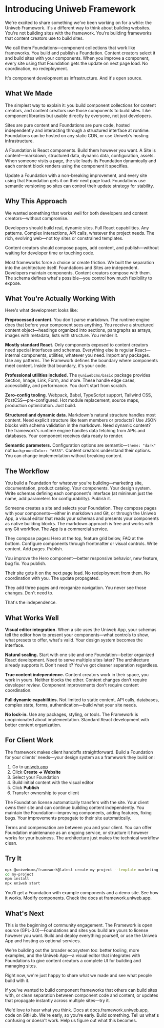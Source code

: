 # Introducing Uniweb Framework

We're excited to share something we've been working on for a while: the Uniweb Framework. It's a different way to think about building websites. You're not building sites with the framework. You're building frameworks that content creators use to build sites.

We call them Foundations—component collections that work like frameworks. You build and publish a Foundation. Content creators select it and build sites with your components. When you improve a component, every site using that Foundation gets the update on next page load. No coordination, no redeployment.

It's component development as infrastructure. And it's open source.

## What We Made

The simplest way to explain it: you build component collections for content creators, and content creators use those components to build sites. Like component libraries but usable directly by everyone, not just developers.

Sites are pure content and Foundations are pure code, hosted independently and interacting through a structured interface at runtime. Foundations can be hosted on any static CDN, or use Uniweb's hosting infrastructure.

A Foundation is React components. Build them however you want. A Site is content—markdown, structured data, dynamic data, configuration, assets. When someone visits a page, the site loads its Foundation dynamically and each content block renders using the component it specifies.

Update a Foundation with a non-breaking improvement, and every site using that Foundation gets it on their next page load. Foundations use semantic versioning so sites can control their update strategy for stability.

## Why This Approach

We wanted something that works well for both developers and content creators—without compromise.

Developers should build real, dynamic sites. Full React capabilities. Any patterns. Complex interactions, API calls, whatever the project needs. The rich, evolving web—not toy sites or constrained templates.

Content creators should compose pages, add content, and publish—without waiting for developer time or touching code.

Most frameworks force a choice or create friction. We built the separation into the architecture itself. Foundations and Sites are independent. Developers maintain components. Content creators compose with them. The schema defines what's possible—you control how much flexibility to expose.

## What You're Actually Working With

Here's what development looks like:

**Preprocessed content.** You don't parse markdown. The runtime engine does that before your component sees anything. You receive a structured content object—headings organized into sections, paragraphs as arrays, images with metadata, lists with structure. You render it.

**Mostly standard React.** Only components exposed to content creators need special interfaces and schemas. Everything else is regular React—internal components, utilities, whatever you need. Import any packages. Use any patterns. The Framework defines the boundary where components meet content. Inside that boundary, it's your code.

**Professional utilities included.** The `@uniwebcms/basic` package provides Section, Image, Link, Form, and more. These handle edge cases, accessibility, and performance. You don't start from scratch.

**Zero-config tooling.** Webpack, Babel, TypeScript support, Tailwind CSS, PostCSS—pre-configured. Hot module replacement, source maps, production optimization. Just build.

**Structured and dynamic data.** Markdown's natural structure handles most content. Need explicit structure like team members or products? Use JSON blocks with schema validation in the markdown. Need dynamic content? The framework's runtime engine handles data fetching from APIs and databases. Your component receives data ready to render.

**Semantic parameters.** Configuration options are semantic—`theme: "dark"` not `backgroundColor: "#333"`. Content creators understand their options. You can change implementation without breaking content.

## The Workflow

You build a Foundation for whatever you're building—marketing site, documentation, product catalog. Your components. Your design system. Write schemas defining each component's interface (at minimum just the name, add parameters for configurability). Publish it.

Someone creates a site and selects your Foundation. They compose pages with your components—either in markdown and Git, or through the Uniweb App, a visual editor that reads your schemas and presents your components as native building blocks. The markdown approach is free and works with any Git workflow. The App is a commercial service.

They compose pages: Hero at the top, feature grid below, FAQ at the bottom. Configure components through frontmatter or visual controls. Write content. Add pages. Publish.

You improve the Hero component—better responsive behavior, new feature, bug fix. You publish.

Their site gets it on the next page load. No redeployment from them. No coordination with you. The update propagated.

They add three pages and reorganize navigation. You never see those changes. Don't need to.

That's the independence.

## What Works Well

**Visual editor integration.** When a site uses the Uniweb App, your schemas tell the editor how to present your components—what controls to show, what presets to offer, what's valid. Your design system becomes the interface.

**Natural scaling.** Start with one site and one Foundation—better organized React development. Need to serve multiple sites later? The architecture already supports it. Don't need it? You've got cleaner separation regardless.

**True content independence.** Content creators work in their space, you work in yours. Neither blocks the other. Content changes don't require developer review. Component improvements don't require content coordination.

**Full dynamic capabilities.** Not limited to static content. API calls, databases, complex state, forms, authentication—build what your site needs.

**No lock-in.** Use any packages, styling, or tools. The Framework is unopinionated about implementation. Standard React development with better content organization.

## For Client Work

The framework makes client handoffs straightforward. Build a Foundation for your clients' needs—your design system as a framework they build on:

1. Go to [uniweb.app](https://uniweb.app)
2. Click **Create → Website**
3. Select your Foundation
4. Build initial content with the visual editor
5. Click **Publish**
6. Transfer ownership to your client

The Foundation license automatically transfers with the site. Your client owns their site and can continue building content independently. You maintain the Foundation—improving components, adding features, fixing bugs. Your improvements propagate to their site automatically.

Terms and compensation are between you and your client. You can offer Foundation maintenance as an ongoing service, or structure it however works for your business. The architecture just makes the technical workflow clean.

## Try It

```bash
npx @uniwebcms/framework@latest create my-project --template marketing
cd my-project
npm install
npx uniweb start
```

You'll get a Foundation with example components and a demo site. See how it works. Modify components. Check the docs at framework.uniweb.app.

## What's Next

This is the beginning of community engagement. The Framework is open source (GPL-3.0)—Foundations and sites you build are yours to license however you want. Build and deploy everything yourself, or use the Uniweb App and hosting as optional services.

We're building out the broader ecosystem too: better tooling, more examples, and the Uniweb App—a visual editor that integrates with Foundations to give content creators a complete UI for building and managing sites.

Right now, we're just happy to share what we made and see what people build with it.

If you've wanted to build component frameworks that others can build sites with, or clean separation between component code and content, or updates that propagate instantly across multiple sites—try it.

We'd love to hear what you think. Docs at docs.framework.uniweb.app, code on GitHub. We're early, so you're early. Build something. Tell us what's confusing or doesn't work. Help us figure out what this becomes.
